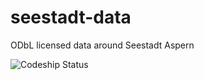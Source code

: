 # seestadt-data
ODbL licensed data around Seestadt Aspern

![Codeship Status](https://codeship.com/projects/8f675f20-c5c8-0133-eff4-62db56d637b3/status?branch=master)
